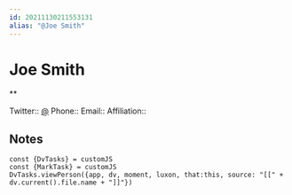 ```yaml
---
id: 20211130211553131
alias: "@Joe Smith"
---
```


# Joe Smith
**

Twitter:: [@](https://twitter.com/)
Phone:: [](tel:)
Email:: 
Affiliation:: 

## Notes


```dataviewjs
const {DvTasks} = customJS
const {MarkTask} = customJS
DvTasks.viewPerson({app, dv, moment, luxon, that:this, source: "[[" + dv.current().file.name + "]]"})
```
